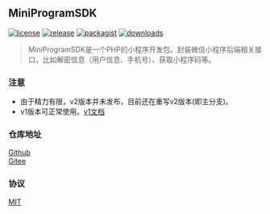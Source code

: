 ## MiniProgramSDK

[![license](https://img.shields.io/github/license/hillpy/MiniProgramSDK.svg)](https://github.com/hillpy/MiniProgramSDK/blob/master/LICENSE)
[![release](https://img.shields.io/github/release/hillpy/MiniProgramSDK.svg)](https://img.shields.io/github/release/hillpy/MiniProgramSDK.svg)
[![packagist](https://img.shields.io/packagist/v/hillpy/mini-program-sdk.svg)](https://packagist.org/packages/hillpy/mini-program-sdk)
[![downloads](https://img.shields.io/packagist/dt/hillpy/mini-program-sdk.svg)](https://img.shields.io/packagist/dt/hillpy/mini-program-sdk.svg)

> MiniProgramSDK是一个PHP的小程序开发包。封装微信小程序后端相关接口，比如解密信息（用户信息、手机号）、获取小程序码等。

### 注意

- 由于精力有限，v2版本并未发布，目前还在重写v2版本(即主分支)。
- v1版本可正常使用。[v1文档](https://hillpy.github.io/MiniProgramSDK/v1/)

### 仓库地址

[Github](https://github.com/hillpy/MiniProgramSDK "MiniProgramSDK")<br>
[Gitee](https://gitee.com/hillpy/MiniProgramSDK "MiniProgramSDK")<br>

### 协议

[MIT](https://github.com/hillpy/MiniProgramSDK/blob/master/LICENSE "MIT")<br>
